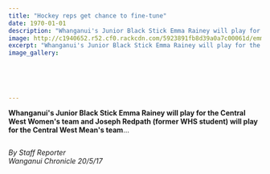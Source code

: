 ```yaml
---
title: "Hockey reps get chance to fine-tune"
date: 1970-01-01
description: "Whanganui's Junior Black Stick Emma Rainey will play for the Central West Women's team and Joseph Redpath (former WHS student) will play for the Central West Mean's team..."
image: http://c1940652.r52.cf0.rackcdn.com/5923891fb8d39a0a7c00061d/emma-rainey-head-shot-20-may.jpg
excerpt: "Whanganui's Junior Black Stick Emma Rainey will play for the Central West Women's team and Joseph Redpath (former WHS student) will play for the Central West Mean's team."
image_gallery:
    
    
    
    
    
---
```


<p><strong>Whanganui's Junior Black Stick Emma Rainey will play for the Central West Women's team and Joseph Redpath (former&nbsp;WHS student) will play for the Central West Mean's team</strong>...</p>
<p><img src=http://c1940652.r52.cf0.rackcdn.com/5923893cb8d39a0a7c00061f/emma-rainey-rep-chron-20-May.jpg alt="" /></p>
<p><em>By Staff Reporter<br /></em><em>Wanganui Chronicle 20/5/17</em></p>

